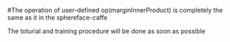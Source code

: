 #The operation of user-defined op(marginInnerProduct) is completely the same as it in the sphereface-caffe

The toturial and training procedure will be done as soon as possible

